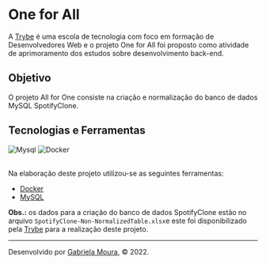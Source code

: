 # One for All

A [Trybe](https://www.betrybe.com/) é uma escola de tecnologia com foco em formação de Desenvolvedores Web e o projeto One for All foi proposto como atividade de aprimoramento dos estudos sobre desenvolvimento back-end. 

## Objetivo

O projeto All for One consiste na criação e normalização do banco de dados MySQL SpotifyClone.

## Tecnologias e Ferramentas
<div>
    <img src="https://img.shields.io/badge/MySQL-005C84?style=for-the-badge&logo=mysql&logoColor=white" alt="Mysql"/>
    <img src="https://img.shields.io/badge/Docker-2CA5E0?style=for-the-badge&logo=docker&logoColor=white" alt="Docker"/> 
</div>

<br>

Na elaboração deste projeto utilizou-se as seguintes ferramentas:

- [Docker](https://www.docker.com/)
- [MySQL](https://www.mysql.com/)

**Obs.:** os dados para a criação do banco de dados SpotifyClone estão no arquivo `SpotifyClone-Non-NormalizedTable.xlsx`e este foi disponibilizado pela [Trybe](https://www.betrybe.com/)  para a realização deste projeto.

---
 
Desenvolvido por [Gabriela Moura](https://www.linkedin.com/in/gabriela-daniel-moura/), © 2022.
